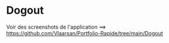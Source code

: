 ﻿# Dogout
Voir des screenshots de l'application ==>
https://github.com/Vlaarsan/Portfolio-Rapide/tree/main/Dogout
